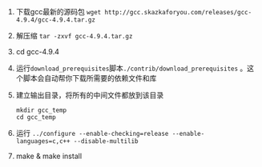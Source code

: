 1. 下载gcc最新的源码包 `wget http://gcc.skazkaforyou.com/releases/gcc-4.9.4/gcc-4.9.4.tar.gz`    

2. 解压缩 `tar -zxvf gcc-4.9.4.tar.gz`    

3. cd gcc-4.9.4    

4. 运行`download_prerequisites`脚本`./contrib/download_prerequisites` 。这个脚本会自动帮你下载所需要的依赖文件和库  

5. 建立输出目录，将所有的中间文件都放到该目录    
    ```
    mkdir gcc_temp
    cd gcc_temp
    ```

6. 运行 `../configure --enable-checking=release --enable-languages=c,c++ --disable-multilib`    

7. make & make install    